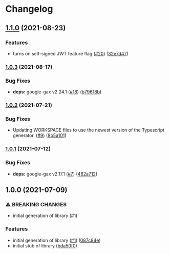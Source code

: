 # Changelog

## [1.1.0](https://www.github.com/googleapis/nodejs-eventarc/compare/v1.0.3...v1.1.0) (2021-08-23)


### Features

* turns on self-signed JWT feature flag ([#20](https://www.github.com/googleapis/nodejs-eventarc/issues/20)) ([32e7d47](https://www.github.com/googleapis/nodejs-eventarc/commit/32e7d47e695f6ea181ad40dd241c94ac218af6e0))

### [1.0.3](https://www.github.com/googleapis/nodejs-eventarc/compare/v1.0.2...v1.0.3) (2021-08-17)


### Bug Fixes

* **deps:** google-gax v2.24.1 ([#18](https://www.github.com/googleapis/nodejs-eventarc/issues/18)) ([b79618b](https://www.github.com/googleapis/nodejs-eventarc/commit/b79618b20957262678fa00c85203b045c6e34b63))

### [1.0.2](https://www.github.com/googleapis/nodejs-eventarc/compare/v1.0.1...v1.0.2) (2021-07-21)


### Bug Fixes

* Updating WORKSPACE files to use the newest version of the Typescript generator. ([#9](https://www.github.com/googleapis/nodejs-eventarc/issues/9)) ([8b5a101](https://www.github.com/googleapis/nodejs-eventarc/commit/8b5a101bc9c00aecdc387a93051e0b27b4dee121))

### [1.0.1](https://www.github.com/googleapis/nodejs-eventarc/compare/v1.0.0...v1.0.1) (2021-07-12)


### Bug Fixes

* **deps:** google-gax v2.17.1 ([#7](https://www.github.com/googleapis/nodejs-eventarc/issues/7)) ([462a712](https://www.github.com/googleapis/nodejs-eventarc/commit/462a712952481c1763908f094d493f3485ffc093))

## 1.0.0 (2021-07-09)


### ⚠ BREAKING CHANGES

* initial generation of library (#1)

### Features

* initial generation of library ([#1](https://www.github.com/googleapis/nodejs-eventarc/issues/1)) ([087c84e](https://www.github.com/googleapis/nodejs-eventarc/commit/087c84ebec0ee6f5e0ad277b0c488bfabbc73ffd))
* initial stub of library ([bda50f0](https://www.github.com/googleapis/nodejs-eventarc/commit/bda50f0b9ebe8d347f1e99b321dd4185e92ee982))
